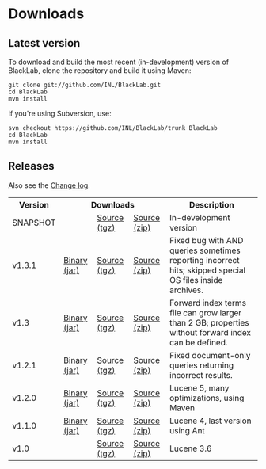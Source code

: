 # Downloads

## Latest version
To download and build the most recent (in-development) version of BlackLab, clone the repository and build it using Maven:

	git clone git://github.com/INL/BlackLab.git
	cd BlackLab
	mvn install

If you're using Subversion, use:

	svn checkout https://github.com/INL/BlackLab/trunk BlackLab
	cd BlackLab
	mvn install

## Releases

Also see the [Change log](changelog.html).

<table>
	<tbody>
		<tr>
			<th>Version</th>
			<th colspan='3'>Downloads</th>
			<th>Description</th>
		</tr>
		<tr>
			<td>SNAPSHOT</td>
			<td></td>
			<td><a href='https://github.com/INL/BlackLab/archive/master.tar.gz'>Source (tgz)</a></td>
			<td><a href='https://github.com/INL/BlackLab/archive/master.zip'>Source (zip)</a></td>
			<td>In-development version</td>
		</tr>
		<tr>
			<td>v1.3.1</td>
			<td><a href='https://github.com/INL/BlackLab/releases/download/v1.3.1/blacklab-1.3.1.jar'>Binary (jar)</a></td>
			<td><a href='https://github.com/INL/BlackLab/archive/v1.3.1.tar.gz'>Source (tgz)</a></td>
			<td><a href='https://github.com/INL/BlackLab/archive/v1.3.1.zip'>Source (zip)</a></td>
			<td>Fixed bug with AND queries sometimes reporting incorrect hits; skipped special OS files inside archives.</td>
		</tr>
		<tr>
			<td>v1.3</td>
			<td><a href='https://github.com/INL/BlackLab/releases/download/v1.3/blacklab-1.3.jar'>Binary (jar)</a></td>
			<td><a href='https://github.com/INL/BlackLab/archive/v1.3.tar.gz'>Source (tgz)</a></td>
			<td><a href='https://github.com/INL/BlackLab/archive/v1.3.zip'>Source (zip)</a></td>
			<td>Forward index terms file can grow larger than 2 GB; properties without forward index can be defined.</td>
		</tr>
		<tr>
			<td>v1.2.1</td>
			<td><a href='https://github.com/INL/BlackLab/releases/download/v1.2.1/blacklab-1.2.1.jar'>Binary (jar)</a></td>
			<td><a href='https://github.com/INL/BlackLab/archive/v1.2.1.tar.gz'>Source (tgz)</a></td>
			<td><a href='https://github.com/INL/BlackLab/archive/v1.2.1.zip'>Source (zip)</a></td>
			<td>Fixed document-only queries returning incorrect results.</td>
		</tr>
		<tr>
			<td>v1.2.0</td>
			<td><a href='https://github.com/INL/BlackLab/releases/download/v1.2.0/blacklab-1.2.0.jar'>Binary (jar)</a></td>
			<td><a href='https://github.com/INL/BlackLab/archive/v1.2.0.tar.gz'>Source (tgz)</a></td>
			<td><a href='https://github.com/INL/BlackLab/archive/v1.2.0.zip'>Source (zip)</a></td>
			<td>Lucene 5, many optimizations, using Maven</td>
		</tr>
		<tr>
			<td>v1.1.0</td>
			<td><a href='https://github.com/INL/BlackLab/releases/download/v1.1.0/BlackLab.jar'>Binary (jar)</a></td>
			<td><a href='https://github.com/INL/BlackLab/archive/v1.1.0.tar.gz'>Source (tgz)</a></td>
			<td><a href='https://github.com/INL/BlackLab/archive/v1.1.0.zip'>Source (zip)</a></td>
			<td>Lucene 4, last version using Ant</td>
		</tr>
		<tr>
			<td>v1.0</td>
			<td></td>
			<td><a href='https://github.com/INL/BlackLab/archive/v1.0.tar.gz'>Source (tgz)</a></td>
			<td><a href='https://github.com/INL/BlackLab/archive/v1.0.zip'>Source (zip)</a></td>
			<td>Lucene 3.6</td>
		</tr>
	</tbody>
</table>
